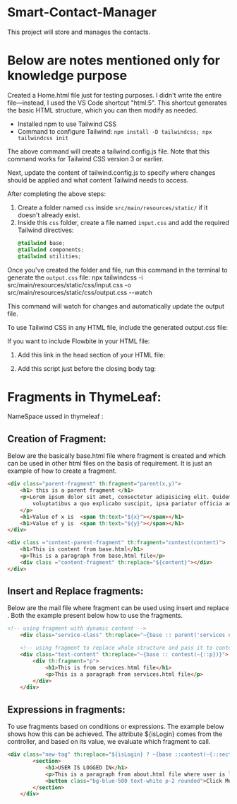 # Smart-Contact-Manager
This project will store and manages the contacts.

# Below are notes mentioned only for knowledge purpose 
Created a Home.html file just for testing purposes. I didn't write the entire file—instead, I used the VS Code shortcut "html:5".
This shortcut generates the basic HTML structure, which you can then modify as needed.

- Installed npm to use Tailwind CSS
- Command to configure Tailwind: `npm install -D tailwindcss; npx tailwindcss init`

The above command will create a tailwind.config.js file. Note that this command works for Tailwind CSS version 3 or earlier.

Next, update the content of tailwind.config.js to specify where changes should be applied and what content Tailwind needs to access.

After completing the above steps:

1. Create a folder named `css` inside `src/main/resources/static/` if it doesn't already exist.
2. Inside this `css` folder, create a file named `input.css` and add the required Tailwind directives:
   ```css
   @tailwind base;
   @tailwind components;
   @tailwind utilities;
   ```

Once you've created the folder and file, run this command in the terminal to generate the `output.css` file:
    npx tailwindcss -i src/main/resources/static/css/input.css -o src/main/resources/static/css/output.css --watch

This command will watch for changes and automatically update the output file.

To use Tailwind CSS in any HTML file, include the generated output.css file:
    <link rel="stylesheet" data-th-href="@{./css/output.css}" />

If you want to include Flowbite in your HTML file:

1. Add this link in the head section of your HTML file:
        <link href="<https://cdn.jsdelivr.net/npm/flowbite@3.1.2/dist/flowbite.min.css>" rel="stylesheet" />

2. Add this script just before the closing body tag:
         <script src="<https://cdn.jsdelivr.net/npm/flowbite@3.1.2/dist/flowbite.min.js>"></script>

# Fragments in ThymeLeaf:

NameSpace ussed in thymeleaf : <html xmlns:th="http://www.thymeleaf.org">

## Creation of Fragment:

Below are the basically base.html file where fragment is created and which can be used in other html files on the basis of requirement. It is just an example of how to create a fragment.

```html
<div class="parent-fragment" th:fragment="parent(x,y)">
    <h1> this is a parent fragment </h1>
    <p>Lorem ipsum dolor sit amet, consectetur adipisicing elit. Quidem perspiciatis sed recusandae maxime tempora, expedita exercitationem! Vel amet eveniet 
        voluptatibus a quo explicabo suscipit, ipsa pariatur officia accusantium fugit sunt?
    </p>
    <h1>Value of x is  <span th:text="${x}"></span></h1>
    <h1>Value of y is  <span th:text="${y}"></span></h1>
</div>

<div class ="content-parent-fragment" th:fragment="contest(content)">
    <h1>This is content from base.html</h1>
    <p>This is a paragraph from base.html file</p>
    <div class ="content-fragment" th:replace="${content}"></div>
</div>
```

## Insert and Replace fragments:

Below are the mail file where fragment can be used using insert and replace . Both the example present below how to use the fragments.

```html
<!-- using fragment with dynamic content -->
    <div class="service-class" th:replace="~{base :: parent('services one','services two')}"></div>

    <!-- using fragment to replace whole structure and pass it to content -->
    <div class="test-content" th:replace="~{base :: contest(~{::p})}">
        <div th:fragment="p">
            <h1>This is from services.html file</h1>
            <p>This is a paragraph from services.html file</p>
        </div>
    </div>
```

## Expressions in fragments:

To use fragments based on conditions or expressions. The example below shows how this can be achieved. The attribute ${isLogin} comes from the controller, and based on its value, we evaluate which fragment to call.

```html
<div class="new-tag" th:replace="${isLogin} ? ~{base ::contest(~{::section})} : ~{base :: parent('Not logged in','Never logged in ')}">
        <section>
            <h1>USER IS LOGGED IN</h1>
            <p>This is a paragraph from about.html file where user is logged in.</p>
            <button class="bg-blue-500 text-white p-2 rounded">Click Me</button>
        </section>
    </div>
```